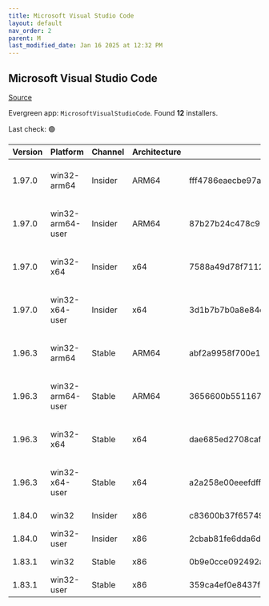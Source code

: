 ```yaml
---
title: Microsoft Visual Studio Code
layout: default
nav_order: 2
parent: M
last_modified_date: Jan 16 2025 at 12:32 PM
---
```


## Microsoft Visual Studio Code

[Source](https://code.visualstudio.com)

Evergreen app: `MicrosoftVisualStudioCode`. Found **12** installers.

Last check: 🟢

| Version | Platform         | Channel | Architecture | Sha256                                                           | URI                                                                                                                                                                                                                                                                                                            |
| ------- | ---------------- | ------- | ------------ | ---------------------------------------------------------------- | -------------------------------------------------------------------------------------------------------------------------------------------------------------------------------------------------------------------------------------------------------------------------------------------------------------- |
| 1.97.0  | win32-arm64      | Insider | ARM64        | fff4786eaecbe97a30af9c1c2173e1c08f1446ea6bb8a3ddc78031f62db32da7 | [https://vscode.download.prss.microsoft.com/dbazure/download/insider/31188fed068c5c724d73a1956c846401d4d7b01d/VSCodeSetup-arm64-1.97.0-insider.exe](https://vscode.download.prss.microsoft.com/dbazure/download/insider/31188fed068c5c724d73a1956c846401d4d7b01d/VSCodeSetup-arm64-1.97.0-insider.exe)         |
| 1.97.0  | win32-arm64-user | Insider | ARM64        | 87b27b24c478c9997e6ed3121c9bd25aae29d5bafe60ee87998abe40baf9b2ed | [https://vscode.download.prss.microsoft.com/dbazure/download/insider/31188fed068c5c724d73a1956c846401d4d7b01d/VSCodeUserSetup-arm64-1.97.0-insider.exe](https://vscode.download.prss.microsoft.com/dbazure/download/insider/31188fed068c5c724d73a1956c846401d4d7b01d/VSCodeUserSetup-arm64-1.97.0-insider.exe) |
| 1.97.0  | win32-x64        | Insider | x64          | 7588a49d78f711222b17d0e884f6b55e85392c5173f2f837049b322dcef4ed8f | [https://vscode.download.prss.microsoft.com/dbazure/download/insider/31188fed068c5c724d73a1956c846401d4d7b01d/VSCodeSetup-x64-1.97.0-insider.exe](https://vscode.download.prss.microsoft.com/dbazure/download/insider/31188fed068c5c724d73a1956c846401d4d7b01d/VSCodeSetup-x64-1.97.0-insider.exe)             |
| 1.97.0  | win32-x64-user   | Insider | x64          | 3d1b7b7b0a8e84e2c1e5d1451e8fddac985b80140280805466ad1c2d74f05989 | [https://vscode.download.prss.microsoft.com/dbazure/download/insider/31188fed068c5c724d73a1956c846401d4d7b01d/VSCodeUserSetup-x64-1.97.0-insider.exe](https://vscode.download.prss.microsoft.com/dbazure/download/insider/31188fed068c5c724d73a1956c846401d4d7b01d/VSCodeUserSetup-x64-1.97.0-insider.exe)     |
| 1.96.3  | win32-arm64      | Stable  | ARM64        | abf2a9958f700e1ae5f97f9b8623b9f5d63ddeac49cfccf0892eb7158788c64c | [https://vscode.download.prss.microsoft.com/dbazure/download/stable/91fbdddc47bc9c09064bf7acf133d22631cbf083/VSCodeSetup-arm64-1.96.3.exe](https://vscode.download.prss.microsoft.com/dbazure/download/stable/91fbdddc47bc9c09064bf7acf133d22631cbf083/VSCodeSetup-arm64-1.96.3.exe)                           |
| 1.96.3  | win32-arm64-user | Stable  | ARM64        | 3656600b551167d10aef0ab8efa21882dc53d59a040f8f7f6ac6f70d3c447f6c | [https://vscode.download.prss.microsoft.com/dbazure/download/stable/91fbdddc47bc9c09064bf7acf133d22631cbf083/VSCodeUserSetup-arm64-1.96.3.exe](https://vscode.download.prss.microsoft.com/dbazure/download/stable/91fbdddc47bc9c09064bf7acf133d22631cbf083/VSCodeUserSetup-arm64-1.96.3.exe)                   |
| 1.96.3  | win32-x64        | Stable  | x64          | dae685ed2708caf087c89a028818bae8c59983549b6d052164c1b3df21465cb3 | [https://vscode.download.prss.microsoft.com/dbazure/download/stable/91fbdddc47bc9c09064bf7acf133d22631cbf083/VSCodeSetup-x64-1.96.3.exe](https://vscode.download.prss.microsoft.com/dbazure/download/stable/91fbdddc47bc9c09064bf7acf133d22631cbf083/VSCodeSetup-x64-1.96.3.exe)                               |
| 1.96.3  | win32-x64-user   | Stable  | x64          | a2a258e00eeefdff56156f46ab3714f20aa1381a5f1127bb161f4c1b71fca591 | [https://vscode.download.prss.microsoft.com/dbazure/download/stable/91fbdddc47bc9c09064bf7acf133d22631cbf083/VSCodeUserSetup-x64-1.96.3.exe](https://vscode.download.prss.microsoft.com/dbazure/download/stable/91fbdddc47bc9c09064bf7acf133d22631cbf083/VSCodeUserSetup-x64-1.96.3.exe)                       |
| 1.84.0  | win32            | Insider | x86          | c83600b37f65749ea9e16496847bbfd967dece2472cee7d8011ae719e2633c18 | [https://az764295.vo.msecnd.net/insider/0c36b92c82064882a228487040187cfc13669c0f/VSCodeSetup-ia32-1.84.0-insider.exe](https://az764295.vo.msecnd.net/insider/0c36b92c82064882a228487040187cfc13669c0f/VSCodeSetup-ia32-1.84.0-insider.exe)                                                                     |
| 1.84.0  | win32-user       | Insider | x86          | 2cbab81fe6dda6dfb07751707107db95ba7afa0a6ada65a1df78a04eef0aadf5 | [https://az764295.vo.msecnd.net/insider/0c36b92c82064882a228487040187cfc13669c0f/VSCodeUserSetup-ia32-1.84.0-insider.exe](https://az764295.vo.msecnd.net/insider/0c36b92c82064882a228487040187cfc13669c0f/VSCodeUserSetup-ia32-1.84.0-insider.exe)                                                             |
| 1.83.1  | win32            | Stable  | x86          | 0b9e0cce092492a88cdaf12048e3630290944b051f3194c5ca3d6b7012f05e7f | [https://az764295.vo.msecnd.net/stable/a6606b6ca720bca780c2d3c9d4cc3966ff2eca12/VSCodeSetup-ia32-1.83.1.exe](https://az764295.vo.msecnd.net/stable/a6606b6ca720bca780c2d3c9d4cc3966ff2eca12/VSCodeSetup-ia32-1.83.1.exe)                                                                                       |
| 1.83.1  | win32-user       | Stable  | x86          | 359ca4ef0e8437f7e5183a97a9d79834463a3df88bb10c82c48cc2bd53b8a7e5 | [https://az764295.vo.msecnd.net/stable/a6606b6ca720bca780c2d3c9d4cc3966ff2eca12/VSCodeUserSetup-ia32-1.83.1.exe](https://az764295.vo.msecnd.net/stable/a6606b6ca720bca780c2d3c9d4cc3966ff2eca12/VSCodeUserSetup-ia32-1.83.1.exe)                                                                               |
